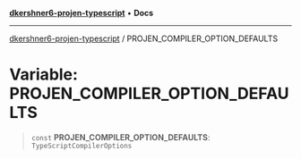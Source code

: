 [**dkershner6-projen-typescript**](../README.md) • **Docs**

***

[dkershner6-projen-typescript](../globals.md) / PROJEN\_COMPILER\_OPTION\_DEFAULTS

# Variable: PROJEN\_COMPILER\_OPTION\_DEFAULTS

> `const` **PROJEN\_COMPILER\_OPTION\_DEFAULTS**: `TypeScriptCompilerOptions`
